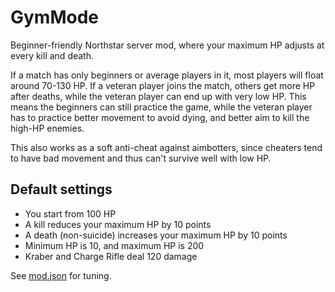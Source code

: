 GymMode
================================================================================

Beginner-friendly Northstar server mod, where your maximum HP adjusts at every kill and death.

If a match has only beginners or average players in it,
most players will float around 70-130 HP.
If a veteran player joins the match, others get more HP after deaths,
while the veteran player can end up with very low HP.
This means the beginners can still practice the game,
while the veteran player has to practice better movement to avoid dying,
and better aim to kill the high-HP enemies.

This also works as a soft anti-cheat against aimbotters,
since cheaters tend to have bad movement and thus can't survive well with low HP.

Default settings
--------------------------------------------------------------------------------

  * You start from 100 HP
  * A kill reduces your maximum HP by 10 points
  * A death (non-suicide) increases your maximum HP by 10 points
  * Minimum HP is 10, and maximum HP is 200
  * Kraber and Charge Rifle deal 120 damage

See [mod.json](./mod.json) for tuning.
